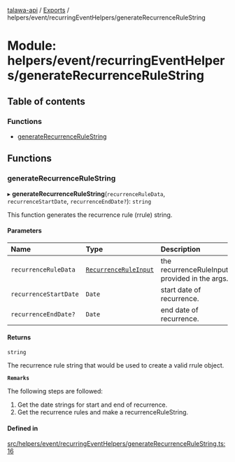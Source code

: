 [talawa-api](../README.md) / [Exports](../modules.md) / helpers/event/recurringEventHelpers/generateRecurrenceRuleString

# Module: helpers/event/recurringEventHelpers/generateRecurrenceRuleString

## Table of contents

### Functions

- [generateRecurrenceRuleString](helpers_event_recurringEventHelpers_generateRecurrenceRuleString.md#generaterecurrencerulestring)

## Functions

### generateRecurrenceRuleString

▸ **generateRecurrenceRuleString**(`recurrenceRuleData`, `recurrenceStartDate`, `recurrenceEndDate?`): `string`

This function generates the recurrence rule (rrule) string.

#### Parameters

| Name | Type | Description |
| :------ | :------ | :------ |
| `recurrenceRuleData` | [`RecurrenceRuleInput`](types_generatedGraphQLTypes.md#recurrenceruleinput) | the recurrenceRuleInput provided in the args. |
| `recurrenceStartDate` | `Date` | start date of recurrence. |
| `recurrenceEndDate?` | `Date` | end date of recurrence. |

#### Returns

`string`

The recurrence rule string that would be used to create a valid rrule object.

**`Remarks`**

The following steps are followed:
1. Get the date strings for start and end of recurrence.
2. Get the recurrence rules and make a recurrenceRuleString.

#### Defined in

[src/helpers/event/recurringEventHelpers/generateRecurrenceRuleString.ts:16](https://github.com/PalisadoesFoundation/talawa-api/blob/65069df/src/helpers/event/recurringEventHelpers/generateRecurrenceRuleString.ts#L16)
